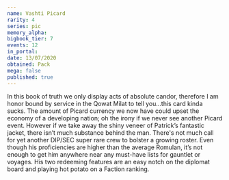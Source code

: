 ```yaml
---
name: Vashti Picard
rarity: 4
series: pic
memory_alpha:
bigbook_tier: 7
events: 12
in_portal:
date: 13/07/2020
obtained: Pack
mega: false
published: true
---
```


In this book of truth we only display acts of absolute candor, therefore I am honor bound by service in the Qowat Milat to tell you...this card kinda sucks. The amount of Picard currency we now have could upset the economy of a developing nation; oh the irony if we never see another Picard event. However if we take away the shiny veneer of Patrick’s fantastic jacket, there isn’t much substance behind the man. 
There's not much call for yet another DIP/SEC super rare crew to bolster a growing roster. Even though his proficiencies are higher than the average Romulan, it’s not enough to get him anywhere near any must-have lists for gauntlet or voyages. His two redeeming features are an easy notch on the diplomat board and playing hot potato on a Faction ranking.
